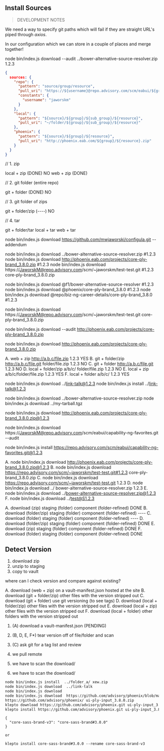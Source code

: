 ## Install Sources

> DEVELOPMENT NOTES

We need a way to specify git paths which will fail if they are straight URL's piped through _axios_.

In our configuration which we can store in a couple of places and merge together!

node bin/index.js download --audit ../bower-alternative-source-resolver.zip 1.2.3

```json
{
  sources: {
    "repo": {
      "pattern": "source/group/resource",
      "pull_uri": "https://${username}@repo.advisory.com/scm/eabui/${group}.git ${resource}.zip",
      "constants": {
        "username": "jaworskm"
      }
    },
    "local": {
      "pattern": "${source}/${group}/${sub_group}/${resource}",
      "pull_uri": "~/folder/${group}/${sub_group}/${resource}"
    },
    "phoenix": {
      "pattern": "${source}/${group}/${resource}",
      "pull_uri": "http://phoenix.eab.com/${group}/${resource}.zip"
    }
  }
}
```

// 1. zip

local + zip       (DONE)    NO
web + zip         (DONE)

// 2. git folder (entire repo)

git + folder      (DONE)    NO

// 3. git folder of zips

git + folder/zip  (----)    NO

// 4. tar

git + folder/tar
local + tar
web + tar

node bin/index.js download https://github.com/mwjaworski/configula.git --addendum

node bin/index.js download ../bower-alternative-source-resolver.zip #1.2.3
node bin/index.js download http://phoenix.eab.com/projects/core-ply-brand_3.8.0.zip #1.2.3
node bin/index.js download https://JaworskM@repo.advisory.com/scm/~jaworskm/test-test.git #1.2.3 core-ply-brand_3.8.0.zip

node bin/index.js download @f1/bower-alternative-source-resolver #1.2.3
node bin/index.js download @phoenix/core-ply-brand_3.8.0 #1.2.3
node bin/index.js download @repo/biz-ng-career-details/core-ply-brand_3.8.0 #1.2.3

node bin/index.js download https://JaworskM@repo.advisory.com/scm/~jaworskm/test-test.git core-ply-brand_3.8.0.zip

<!-- node bin/index.js audit -r http://phoenix.eab.com/projects/core-ply-brand_3.8.0.zip -->

<!--
// source/group/file
`klepto install repo/data-ng-academic-planner/core-ply-brand_3.8.0`

// source/file
`klepto install repo/core-ply-brand_3.8.0`

// web because of http(s) and zip/tar
`klepto install http://phoenix.eab.com/projects/core-ply-brand_3.8.0.zip`

// file because of no http(s) and zip/tar
`klepto install http://phoenix.eab.com/projects/core-ply-brand_3.8.0.zip`
-->

node bin/index.js download --audit http://phoenix.eab.com/projects/core-ply-brand_3.8.0.zip

node bin/index.js download http://phoenix.eab.com/projects/core-ply-brand_3.8.0.zip


A. web + zip           http://a.b.c/file.zip 1.2.3                    YES
B. git + folder/zip    http://a.b.c/file.git folder/file.zip 1.2.3    NO
C. git + folder        http://a.b.c/file.git 1.2.3                    NO
D. local + folder/zip  a/b/c/ folder/file.zip 1.2.3                   NO
E. local + zip         a/b/c/folder/file.zip 1.2.3                    YES
F. local + folder      a/b/c/ 1.2.3                                   YES

node bin/index.js download ../link-talk@1.2.3
node bin/index.js install ../link-talk@1.2.3

node bin/index.js download ../bower-alternative-source-resolver.zip
node bin/index.js download ../my-tarball.tgz

node bin/index.js download http://phoenix.eab.com/projects/core-ply-brand_3.8.0.zip@1.2.3

node bin/index.js download https://JaworskM@repo.advisory.com/scm/eabui/capability-ng-favorites.git --audit

node bin/index.js install https://repo.advisory.com/scm/eabui/capability-ng-favorites.git@1.2.3

A. node bin/index.js download  http://phoenix.eab.com/projects/core-ply-brand_3.8.0.zip@1.2.3
B. node bin/index.js download  https://repo.advisory.com/scm/~jaworskm/test-test.git#1.2.3 core-ply-brand_3.8.0.zip
C. node bin/index.js download  https://repo.advisory.com/scm/~jaworskm/test-test.git 1.2.3
D. node bin/index.js download  ../ bower-alternative-source-resolver.zip 1.2.3
E. node bin/index.js download  ../bower-alternative-source-resolver.zip@1.2.3
F. node bin/index.js download  ../test@S1.2.3

A. download (zip)          staging (folder)    component (folder-refined)    DONE
B. download (folder/zip)   staging (folder)    component (folder-refined)    ----
C. download (folder)       staging (folder)    component (folder-refined)    ----
D. download (folder/zip)   staging (folder)    component (folder-refined)    DONE
E. download (zip)          staging (folder)    component (folder-refined)    DONE
F. download (folder)       staging (folder)    component (folder-refined)    DONE

## Detect Version

1. download zip
2. unzip to staging
3. copy to vault

where can I check version and compare against existing?

A. download (web + zip)            on a vault-manifest.json hosted at the site
B. download (git + folder/zip)     other files with the version stripped out
C. download (git + folder)         use git versioning (to see tags)
D. download (local + folder/zip)   other files with the version stripped out
E. download (local + zip)          other files with the version stripped out
F. download (local + folder)       other folders with the version stripped out

1. (A) download a vault-manifest.json (PENDING)
2. (B, D, E, F*) tear version off of file/folder and scan
3. (C) ask git for a tag list and review

1. we pull remote
2. we have to scan the download/
3. we have to scan the download/

```bash
node bin/index.js install  ../folder_a/ xew.zip
node bin/index.js download  ../link-talk
node bin/index.js download
node bin/index.js download  https://github.com/advisory/phoenix/blob/master/ui-ply-input_3.8.0.zip?raw=true
https://github.com/advisory/phoenix/ ui-ply-input_3.8.0.zip
klepto download https://github.com/advisory/phoenix.git ui-ply-input_3.8.0.zip
klepto install https://github.com/advisory/phoenix.git ui-ply-input_3.8.0.zip
```


```
{
  "core-sass-brand-v3": "core-sass-brand#3.0.0"
}

or

klepto install core-sass-brand#3.0.0 --rename core-sass-brand-v3
```
